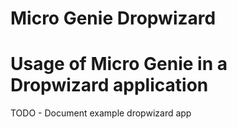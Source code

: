 Micro Genie Dropwizard
=======


# Usage of Micro Genie in a Dropwizard application

TODO - Document example dropwizard app
